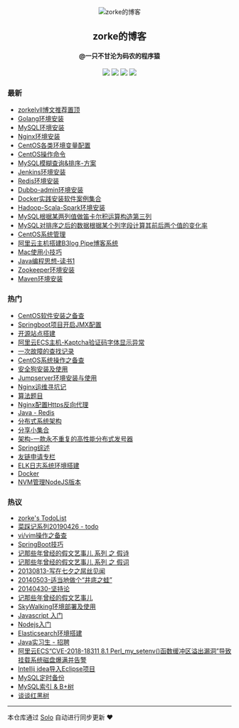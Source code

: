 <p align="center"><img alt="zorke的博客" src="http://czk-test.oss-cn-shanghai.aliyuncs.com/file/logo@192.png"></p><h2 align="center">
zorke的博客
</h2>

<h4 align="center">@一只不甘沦为码农的程序猿</h4>
<p align="center"><a title="zorke的博客" target="_blank" href="https://github.com/zorkelvll/solo-blog"><img src="https://img.shields.io/github/last-commit/zorkelvll/solo-blog.svg?style=flat-square&color=FF9900"></a>
<a title="GitHub repo size in bytes" target="_blank" href="https://github.com/zorkelvll/solo-blog"><img src="https://img.shields.io/github/repo-size/zorkelvll/solo-blog.svg?style=flat-square"></a>
<a title="Solo Version" target="_blank" href="https://github.com/b3log/solo/releases"><img src="https://img.shields.io/badge/solo-3.6.0-f1e05a.svg?style=flat-square&color=blueviolet"></a>
<a title="Hits" target="_blank" href="https://github.com/b3log/hits"><img src="https://hits.b3log.org/zorkelvll/solo-blog.svg"></a></p>

### 最新

* [zorkelvll博文推荐置顶](http://blog.zorkelvll.cn/solo/articles/2019/05/19/1558238064654.html)
* [Golang环境安装](http://blog.zorkelvll.cn/solo/articles/2019/05/19/1558237988290.html)
* [MySQL环境安装](http://blog.zorkelvll.cn/solo/articles/2019/05/19/1558237961809.html)
* [Nginx环境安装](http://blog.zorkelvll.cn/solo/articles/2019/05/19/1558237939269.html)
* [CentOS各类环境变量配置](http://blog.zorkelvll.cn/solo/articles/2019/05/19/1558237910149.html)
* [CentOS操作命令](http://blog.zorkelvll.cn/solo/articles/2019/05/19/1558237882236.html)
* [MySQL模糊查询&排序-方案](http://blog.zorkelvll.cn/solo/articles/2019/05/19/1558237850124.html)
* [Jenkins环境安装](http://blog.zorkelvll.cn/solo/articles/2019/05/19/1558237812600.html)
* [Redis环境安装](http://blog.zorkelvll.cn/solo/articles/2019/05/19/1558237786276.html)
* [Dubbo-admin环境安装](http://blog.zorkelvll.cn/solo/articles/2019/05/19/1558237726726.html)
* [Docker实践安装软件案例集合](http://blog.zorkelvll.cn/solo/articles/2019/05/19/1558237702216.html)
* [Hadoop-Scala-Spark环境安装](http://blog.zorkelvll.cn/solo/articles/2019/05/19/1558237676787.html)
* [MySQL根据某两列值做笛卡尔积运算构造第三列](http://blog.zorkelvll.cn/solo/articles/2019/05/19/1558237646722.html)
* [MySQL对排序之后的数据根据某个列字段计算其前后两个值的变化率](http://blog.zorkelvll.cn/solo/articles/2019/05/19/1558237624001.html)
* [CentOS系统管理](http://blog.zorkelvll.cn/solo/articles/2019/05/19/1558237598032.html)
* [阿里云主机搭建B3log Pipe博客系统](http://blog.zorkelvll.cn/solo/articles/2019/05/19/1558237570806.html)
* [Mac使用小技巧](http://blog.zorkelvll.cn/solo/articles/2019/05/19/1558237546229.html)
* [Java编程思想-读书1](http://blog.zorkelvll.cn/solo/articles/2019/05/19/1558237522346.html)
* [Zookeeper环境安装](http://blog.zorkelvll.cn/solo/articles/2019/05/19/1558237499546.html)
* [Maven环境安装](http://blog.zorkelvll.cn/solo/articles/2019/05/19/1558237474345.html)

### 热门

* [CentOS软件安装之备查](http://blog.zorkelvll.cn/solo/articles/2019/05/19/1558231551071.html)
* [Springboot项目开启JMX配置](http://blog.zorkelvll.cn/solo/articles/2019/05/19/1558236952113.html)
* [开源站点搭建](http://blog.zorkelvll.cn/solo/articles/2019/05/19/1558235223980.html)
* [阿里云ECS主机-Kaptcha验证码字体显示异常](http://blog.zorkelvll.cn/solo/articles/2019/05/19/1558236343155.html)
* [一次故障的查找记录](http://blog.zorkelvll.cn/solo/articles/2019/05/19/1558235475198.html)
* [CentOS系统操作之备查](http://blog.zorkelvll.cn/solo/articles/2019/05/19/1558233897353.html)
* [安全狗安装及使用](http://blog.zorkelvll.cn/solo/articles/2019/05/19/1558234898857.html)
* [Jumpserver环境安装与使用](http://blog.zorkelvll.cn/solo/articles/2019/05/19/1558237186522.html)
* [Nginx运维寻坑记](http://blog.zorkelvll.cn/solo/articles/2019/05/19/1558237318440.html)
* [算法题目](http://blog.zorkelvll.cn/solo/articles/2019/05/19/1558236082725.html)
* [Nginx配置Https反向代理](http://blog.zorkelvll.cn/solo/articles/2019/05/19/1558236251564.html)
* [Java - Redis](http://blog.zorkelvll.cn/solo/articles/2019/05/19/1558235914565.html)
* [分布式系统架构](http://blog.zorkelvll.cn/solo/articles/2019/05/19/1558236758250.html)
* [分享小集合](http://blog.zorkelvll.cn/solo/articles/2019/05/19/1558233544916.html)
* [架构-一款永不重复的高性能分布式发号器](http://blog.zorkelvll.cn/solo/articles/2019/05/19/1558236551536.html)
* [Spring综述](http://blog.zorkelvll.cn/solo/articles/2019/05/19/1558236805859.html)
* [友链申请专栏](http://blog.zorkelvll.cn/solo/articles/2019/05/19/1558235007369.html)
* [ELK日志系统环境搭建](http://blog.zorkelvll.cn/solo/articles/2019/05/19/1558235055378.html)
* [Docker](http://blog.zorkelvll.cn/solo/articles/2019/05/19/1558235357724.html)
* [NVM管理NodeJS版本](http://blog.zorkelvll.cn/solo/articles/2019/05/19/1558236380064.html)

### 热议

* [zorke's TodoList](http://blog.zorkelvll.cn/solo/articles/2019/05/19/1558233298237.html)
* [菜踩记系列20190426 - todo](http://blog.zorkelvll.cn/solo/articles/2019/05/19/1558233948802.html)
* [vi/vim操作之备查](http://blog.zorkelvll.cn/solo/articles/2019/05/19/1558233985862.html)
* [SpringBoot技巧](http://blog.zorkelvll.cn/solo/articles/2019/05/19/1558234013429.html)
* [记那些年曾经的假文艺事儿  系列  之  假诗](http://blog.zorkelvll.cn/solo/articles/2019/05/19/1558234613934.html)
* [记那些年曾经的假文艺事儿  系列  之  假词](http://blog.zorkelvll.cn/solo/articles/2019/05/19/1558234719406.html)
* [20130813-写在七夕之屌丝见闻](http://blog.zorkelvll.cn/solo/articles/2019/05/19/1558234752986.html)
* [20140503-适当地做个“井底之蛙”](http://blog.zorkelvll.cn/solo/articles/2019/05/19/1558234783919.html)
* [20140430-坚持论](http://blog.zorkelvll.cn/solo/articles/2019/05/19/1558234810203.html)
* [记那些年曾经的假文艺事儿](http://blog.zorkelvll.cn/solo/articles/2019/05/19/1558234840671.html)
* [SkyWalking环境部署及使用](http://blog.zorkelvll.cn/solo/articles/2019/05/19/1558234872714.html)
* [Javascript 入门](http://blog.zorkelvll.cn/solo/articles/2019/05/19/1558234932437.html)
* [Nodejs入门](http://blog.zorkelvll.cn/solo/articles/2019/05/19/1558234962174.html)
* [Elasticsearch环境搭建](http://blog.zorkelvll.cn/solo/articles/2019/05/19/1558235101862.html)
* [Java实习生 - 招聘](http://blog.zorkelvll.cn/solo/articles/2019/05/19/1558235154052.html)
* [阿里云ECS“CVE-2018-18311 8.1 Perl_my_setenv()函数缓冲区溢出漏洞”导致挂载系统磁盘爆满并告警](http://blog.zorkelvll.cn/solo/articles/2019/05/19/1558235189500.html)
* [Intellij idea导入Eclipse项目](http://blog.zorkelvll.cn/solo/articles/2019/05/19/1558235294562.html)
* [MySQL定时备份](http://blog.zorkelvll.cn/solo/articles/2019/05/19/1558235330249.html)
* [MySQL索引 & B+树](http://blog.zorkelvll.cn/solo/articles/2019/05/19/1558235394212.html)
* [谈谈红黑树](http://blog.zorkelvll.cn/solo/articles/2019/05/19/1558235428599.html)

---

本仓库通过 [Solo](https://github.com/b3log/solo) 自动进行同步更新 ❤️ 